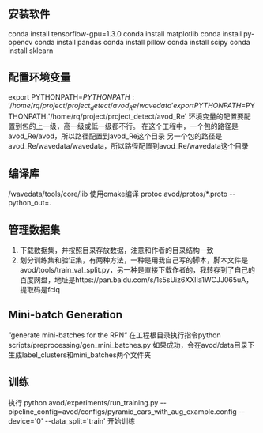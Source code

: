 <!--
 * @Description: 
 * @Author: Ren Qian
 * @Date: 2019-10-16 17:51:53
 -->
## 安装软件
conda install tensorflow-gpu=1.3.0
conda install matplotlib
conda install py-opencv
conda install pandas
conda install pillow
conda install scipy
conda install sklearn

## 配置环境变量
export PYTHONPATH=$PYTHONPATH:'/home/rq/project/project_detect/avod_Re/wavedata'
export PYTHONPATH=$PYTHONPATH:'/home/rq/project/project_detect/avod_Re'
环境变量的配置要配置到包的上一级，高一级或低一级都不行。
在这个工程中，一个包的路径是avod_Re/avod，所以路径配置到avod_Re这个目录
另一个包的路径是avod_Re/wavedata/wavedata，所以路径配置到avod_Re/wavedata这个目录

## 编译库
/wavedata/tools/core/lib 使用cmake编译
protoc avod/protos/*.proto --python_out=.

## 管理数据集
1. 下载数据集，并按照目录存放数据，注意和作者的目录结构一致
2. 划分训练集和验证集，有两种方法，一种是用我自己写的脚本，脚本文件是avod/tools/train_val_split.py，另一种是直接下载作者的，我转存到了自己的百度网盘，地址是https://pan.baidu.com/s/1s5sUiz6XXlIa1WCJJ065uA，提取码是fciq

## Mini-batch Generation
”generate mini-batches for the RPN“
在工程根目录执行指令python scripts/preprocessing/gen_mini_batches.py
如果成功，会在avod/data目录下生成label_clusters和mini_batches两个文件夹

## 训练
执行 python avod/experiments/run_training.py --pipeline_config=avod/configs/pyramid_cars_with_aug_example.config  --device='0' --data_split='train' 开始训练
